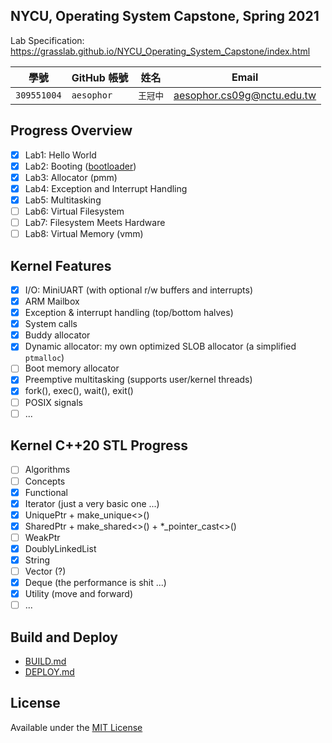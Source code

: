 ## NYCU, Operating System Capstone, Spring 2021

Lab Specification: https://grasslab.github.io/NYCU_Operating_System_Capstone/index.html

| 學號 | GitHub 帳號 | 姓名 | Email |
| --- | ----------- | --- | --- |
| `309551004` | `aesophor` | `王冠中` | aesophor.cs09g@nctu.edu.tw |

## Progress Overview

- [x] Lab1: Hello World
- [x] Lab2: Booting ([bootloader](https://github.com/aesophor/valkyrie/tree/lab2-bootloader))
- [x] Lab3: Allocator (pmm)
- [x] Lab4: Exception and Interrupt Handling
- [x] Lab5: Multitasking
- [ ] Lab6: Virtual Filesystem
- [ ] Lab7: Filesystem Meets Hardware
- [ ] Lab8: Virtual Memory (vmm)

## Kernel Features
- [x] I/O: MiniUART (with optional r/w buffers and interrupts)
- [x] ARM Mailbox
- [x] Exception & interrupt handling (top/bottom halves)
- [x] System calls
- [x] Buddy allocator
- [x] Dynamic allocator: my own optimized SLOB allocator (a simplified `ptmalloc`)
- [ ] Boot memory allocator
- [x] Preemptive multitasking (supports user/kernel threads)
- [x] fork(), exec(), wait(), exit()
- [ ] POSIX signals
- [ ] ...

## Kernel C++20 STL Progress

- [ ] Algorithms
- [ ] Concepts
- [x] Functional
- [x] Iterator (just a very basic one ...)
- [x] UniquePtr + make_unique<>()
- [x] SharedPtr + make_shared<>() + \*_pointer_cast<>()
- [ ] WeakPtr
- [x] DoublyLinkedList
- [x] String
- [ ] Vector (?)
- [x] Deque (the performance is shit ...)
- [x] Utility (move and forward)
- [ ] ...

## Build and Deploy

* [BUILD.md](https://github.com/aesophor/valkyrie/blob/309551004/Documentation/BUILD.md)
* [DEPLOY.md](https://github.com/aesophor/valkyrie/blob/309551004/Documentation/DEPLOY.md)

## License
Available under the [MIT License](https://github.com/aesophor/valkyrie/blob/309551004/LICENSE)
